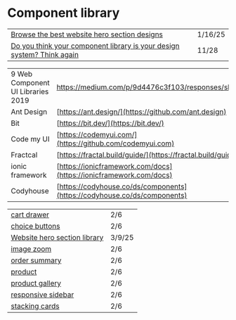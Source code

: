 # Component library

|                                                                                                                                                                                  |         |
| -------------------------------------------------------------------------------------------------------------------------------------------------------------------------------- | ------- |
| [Browse the best website hero section designs](https://app.daily.dev/posts/browse-the-best-website-hero-section-designs-t6adg93cj)                                               | 1/16/25 |
| [Do you think your component library is your design system? Think again](https://uxdesign.cc/do-you-think-your-component-library-is-your-design-system-think-again-7e2c902b5275) | 11/28   |

|                                   |                                                                          |
| --------------------------------- | ------------------------------------------------------------------------ |
| 9 Web Component UI Libraries 2019 | https://medium.com/p/9d4476c3f103/responses/show                         |
| Ant Design                        | [https://ant.design/](https://github.com/ant.design)                     |
| Bit                               | [https://bit.dev/](https://bit.dev/)                                     |
| Code my UI                        | [https://codemyui.com/](https://github.com/codemyui.com)                 |
| Fractcal                          | [https://fractal.build/guide/](https://fractal.build/guide/)             |
| ionic framework                   | [https://ionicframework.com/docs](https://ionicframework.com/docs)       |
| Codyhouse                         | [https://codyhouse.co/ds/components](https://codyhouse.co/ds/components) |

|                                                                                 |        |
| ------------------------------------------------------------------------------- | ------ |
| [cart drawer](https://codyhouse.co/ds/components/app/cart-drawer)               | 2/6    |
| [choice buttons](https://codyhouse.co/ds/components/app/choice-buttons)         | 2/6    |
| [Website hero section library](https://www.supahero.io/?ref=dailydev)           | 3/9/25 |
| [image zoom](https://codyhouse.co/ds/components/app/image-zoom)                 | 2/6    |
| [order summary](https://codyhouse.co/ds/components/app/order-summary)           | 2/6    |
| [product](https://codyhouse.co/ds/components/app/product)                       | 2/6    |
| [product gallery](https://codyhouse.co/ds/components/app/products-gallery)      | 2/6    |
| [responsive sidebar](https://codyhouse.co/ds/components/app/responsive-sidebar) | 2/6    |
| [stacking cards](https://codyhouse.co/ds/components/app/stacking-cards)         | 2/6    |

